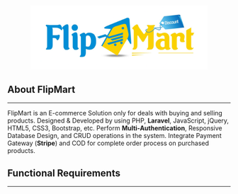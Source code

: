 <!-- ![FlipMart](public/assets/frontend/images/logo2.png) -->

<p align="center">
<img src="images/FlipMart.png" width="400">
</p>

## About FlipMart
---
FlipMart is an E-commerce Solution only for deals with buying and selling products. Designed & Developed by using PHP, **Laravel**, JavaScript, jQuery, HTML5, CSS3, Bootstrap, etc. Perform **Multi-Authentication**, Responsive Database Design, and CRUD operations in the system. Integrate Payment Gateway (**Stripe**) and COD for complete order process on purchased products.

## Functional Requirements
---
